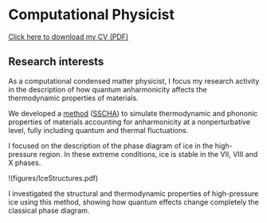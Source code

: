 # Computational Physicist

[Click here to download my CV (PDF)](CV_Cherubini.pdf)

## Research interests

As a computational condensed matter physicist, I focus my research activity in the description of how quantum anharmonicity 
affects the thermodynamic properties of materials.

We developed a [method](https://iopscience.iop.org/article/10.1088/1361-648X/ac066b) ([SSCHA](https://sscha.eu/)) to simulate thermodynamic and phononic properties of materials accounting for anharmonicity at a nonperturbative level, fully including quantum and thermal fluctuations.

I focused on the description of the phase diagram of ice in the high-pressure region. In these extreme conditions, ice is stable in the VII, VIII and X phases.


!(figures/IceStructures.pdf)

I investigated the structural and thermodynamic properties of high-pressure ice using this method, showing how quantum effects change completely the
classical phase diagram. 
